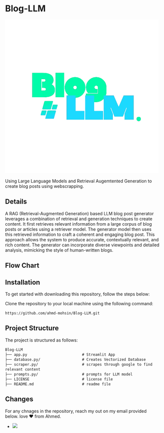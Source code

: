 # Blog-LLM

<img align="centre" width="500" height="500" src="https://raw.githubusercontent.com/ahmd-mohsin/Blog-LLM/main/Images/1-removebg-preview.png"/>

Using Large Language Models and Retrieval Augemtented Generation to create blog posts using webscrapping.

## Details
A RAG (Retrieval-Augmented Generation) based LLM blog post generator leverages a combination of retrieval and generation techniques to create content. It first retrieves relevant information from a large corpus of blog posts or articles using a retriever model. The generator model then uses this retrieved information to craft a coherent and engaging blog post. This approach allows the system to produce accurate, contextually relevant, and rich content. The generator can incorporate diverse viewpoints and detailed analysis, mimicking the style of human-written blogs.

## Flow Chart

## Installation

To get started with downloading this repository, follow the steps below:

Clone the repository to your local machine using the following command:

    https://github.com/ahmd-mohsin/Blog-LLM.git


## Project Structure
The project is structured as follows:

```fish
Blog-LLM
├── app.py                         # Streamlit App
├── database.py/                   # Creates Vectorized Database
├── scraper.py/                    # scrapes through google to find relevant content
├── prompts.py/                    # prompts for LLM model
├── LICENSE                        # license file
├── README.md                      # readme file
```



## Changes

For any chnages in the repository, reach my out on my email provided below. love ❤️ from Ahmed.
- <a href="ahmedmohsin7338@gmail.com?Subject=Hello%20User"> <img src="https://img.shields.io/badge/Gmail-D14836?style=flat&logo=gmail&logoColor=white" height="25"/>    


